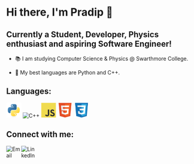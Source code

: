 # Hi there, I'm Pradip 👋

## Currently a Student, Developer, Physics enthusiast and aspiring Software Engineer!

- 📚 I am studying Computer Science & Physics @ Swarthmore College.

- 🔭 My best languages are Python and C++.


## Languages:
<p align="left">
  <img alt="Python" width="40" src="https://raw.githubusercontent.com/devicons/devicon/0d6c64dbbf311879f7d563bfc3ccf559f9ed111c/icons/python/python-original.svg">
  <img alt="C++" width="40" src="[https://raw.githubusercontent.com/devicons/devicon/0d6c64dbbf311879f7d563bfc3ccf559f9ed111c/icons/c++/c++-original.svg](https://drive.google.com/file/d/13rdoJRwW0Gy0-6-pRrRsx6lE_rijRuLl/view?usp=sharing)">
  <img alt="JavaScript" width="40" src="https://raw.githubusercontent.com/devicons/devicon/master/icons/javascript/javascript-original.svg">
  <img alt="HTML5" width="40" src="https://raw.githubusercontent.com/devicons/devicon/master/icons/html5/html5-original.svg">
  <img alt="CSS3" width="40" src="https://raw.githubusercontent.com/devicons/devicon/master/icons/css3/css3-original.svg">
 </p>

## Connect with me:
[<img align="left" alt="Email" width="40px" src="https://cdn.jsdelivr.net/npm/simple-icons@3.4.1/icons/gmail.svg">][email]
[<img align="left" alt="LinkedIn" width="40px" src="https://cdn.jsdelivr.net/npm/simple-icons@v3/icons/linkedin.svg">][linkedin]

[swarthmore]: https://www.swarthmore.edu

[email]: mailto:psharma1@swarthmore.edu 
[linkedin]: https://www.linkedin.com/in/techerpradip

